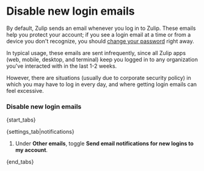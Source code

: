# Disable new login emails

By default, Zulip sends an email whenever you log in to Zulip. These emails
help you protect your account; if you see a login email at a time or from a
device you don't recognize, you should
[change your password](/help/change-your-password) right away.

In typical usage, these emails are sent infrequently, since all Zulip apps
(web, mobile, desktop, and terminal) keep you logged in to any organization
you've interacted with in the last 1-2 weeks.

However, there are situations (usually due to corporate security policy) in
which you may have to log in every day, and where getting login emails can
feel excessive.

### Disable new login emails

{start_tabs}

{settings_tab|notifications}

1. Under **Other emails**, toggle
   **Send email notifications for new logins to my account**.

{end_tabs}
